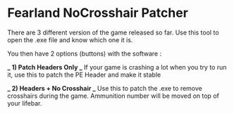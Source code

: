 # Fearland NoCrosshair Patcher

There are 3 different version of the game released so far.
Use this tool to open the .exe file and know which one it is.

You then have 2 options (buttons) with the software :

**_ 1) Patch Headers Only _**
If your game is crashing a lot when you try to run it, use this to patch the PE Header and make it stable

**_ 2) Headers + No Crosshair _**
Use this to patch the .exe to remove crosshairs during the game.
Ammunition number will be moved on top of your lifebar.